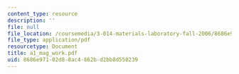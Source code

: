 ```yaml
---
content_type: resource
description: ''
file: null
file_location: /coursemedia/3-014-materials-laboratory-fall-2006/8686e97102d88ac4862bd2bb8d558239_a1_mag_work.pdf
file_type: application/pdf
resourcetype: Document
title: a1_mag_work.pdf
uid: 8686e971-02d8-8ac4-862b-d2bb8d558239
---
```

